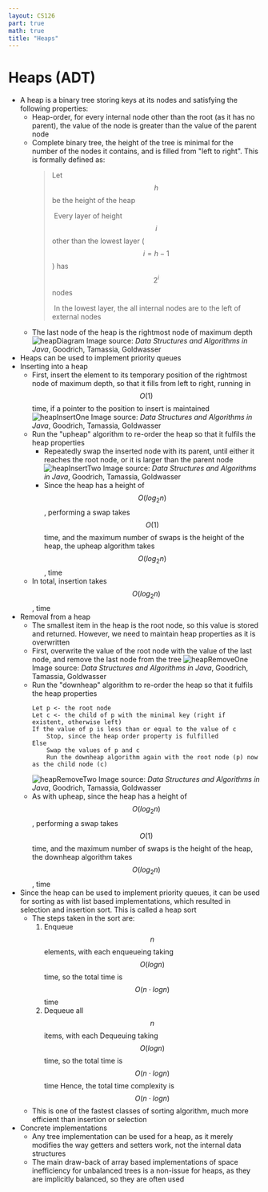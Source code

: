```yaml
---
layout: CS126
part: true
math: true
title: "Heaps"
---
```



# Heaps (ADT)
- A heap is a binary tree storing keys at its nodes and satisfying the following properties:
  - Heap-order, for every internal node other than the root (as it has no parent), the value of the node is greater than the value of the parent node
  - Complete binary tree, the height of the tree is minimal for the number of the nodes it contains, and is filled from "left to right". This is formally defined as:
    > Let $$h$$ be the height of the heap
    >
    > ​	Every layer of height $$i$$ other than the lowest layer ($$i = h-1$$) has $$2^i$$ nodes
    >
    > ​	In the lowest layer, the all internal nodes are to the left of external nodes
  - The last node of the heap is the rightmost node of maximum depth
  ![heapDiagram](./images/heapDiagram.png)
  Image source: *Data Structures and Algorithms in Java*, Goodrich, Tamassia, Goldwasser
- Heaps can be used to implement priority queues
- Inserting into a heap
  - First, insert the element to its temporary position of the rightmost node of maximum depth, so that it fills from left to right, running in $$O(1)$$ time, if a pointer to the position to insert is maintained
    ![heapInsertOne](./images/heapInsertOne.png)
    Image source: *Data Structures and Algorithms in Java*, Goodrich, Tamassia, Goldwasser
  - Run the "upheap" algorithm to re-order the heap so that it fulfils the heap properties
    - Repeatedly swap the inserted node with its parent, until either it reaches the root node, or it is larger than the parent node
    ![heapInsertTwo](./images/heapInsertTwo.png)
    Image source: *Data Structures and Algorithms in Java*, Goodrich, Tamassia, Goldwasser
    - Since the heap has a height of $$O(log_2 n)$$, performing a swap takes $$O(1)$$ time, and the maximum number of swaps is the height of the heap, the upheap algorithm takes $$O(log_2 n)$$, time
  - In total, insertion takes $$O(log_2 n)$$, time
- Removal from a heap
  - The smallest item in the heap is the root node, so this value is stored and returned. However, we need to maintain heap properties as it is overwritten
  - First, overwrite the value of the root node with the value of the last node, and remove the last node from the tree
    ![heapRemoveOne](./images/heapRemoveOne.png)
    Image source: *Data Structures and Algorithms in Java*, Goodrich, Tamassia, Goldwasser
  - Run the "downheap" algorithm to re-order the heap so that it fulfils the heap properties
    ```
    Let p <- the root node
    Let c <- the child of p with the minimal key (right if existent, otherwise left)
    If the value of p is less than or equal to the value of c
    	Stop, since the heap order property is fulfilled
    Else
    	Swap the values of p and c
    	Run the downheap algorithm again with the root node (p) now as the child node (c)
    ```
    ![heapRemoveTwo](./images/heapRemoveTwo.png)
    Image source: *Data Structures and Algorithms in Java*, Goodrich, Tamassia, Goldwasser
  - As with upheap, since the heap has a height of $$O(log_2 n)$$, performing a swap takes $$O(1)$$ time, and the maximum number of swaps is the height of the heap, the downheap algorithm takes $$O(log_2 n)$$, time
- Since the heap can be used to implement priority queues, it can be used for sorting as with list based implementations, which resulted in selection and insertion sort. This is called a heap sort
  - The steps taken in the sort are:
    1. Enqueue $$n$$ elements, with each enqueueing taking $$O(log n)$$ time, so the total time is $$O(n \cdot log n)$$ time
    2. Dequeue all $$n$$ items, with each Dequeuing taking $$O(log n)$$ time, so the total time is $$O(n \cdot log n)$$ time
    Hence, the total time complexity is $$O(n \cdot log n)$$ 
  - This is one of the fastest classes of sorting algorithm, much more efficient than insertion or selection
- Concrete implementations
  - Any tree implementation can be used for a heap, as it merely modifies the way getters and setters work, not the internal data structures
  - The main draw-back of array based implementations of space inefficiency for unbalanced trees is a non-issue for heaps, as they are implicitly balanced, so they are often used
